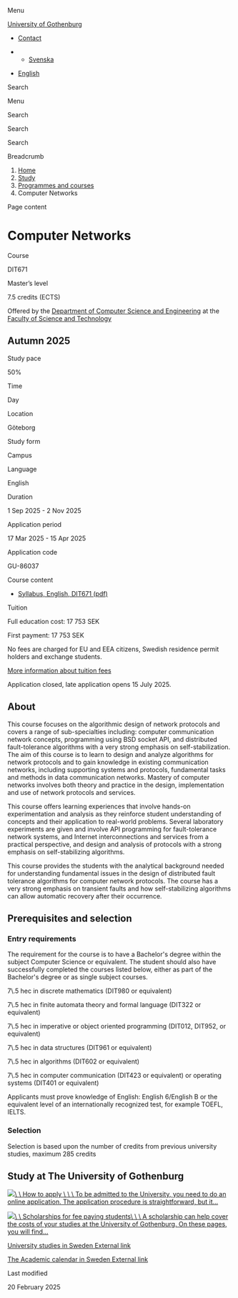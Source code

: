 Menu

[University of Gothenburg](https://www.gu.se/en)

- [Contact](https://www.gu.se/en/contact)

- - [Svenska](https://www.gu.se/studera/hitta-utbildning/datornatverk-dit671)
- [English](https://www.gu.se/en/study-gothenburg/computer-networks-dit671)

Search


Menu


Search


Search

Search

Breadcrumb

1. [Home](https://www.gu.se/en)
2. [Study](https://www.gu.se/en/study-in-gothenburg)
3. [Programmes and courses](https://www.gu.se/en/study-in-gothenburg/study-options)
4. Computer Networks


Page content

# Computer Networks

Course


DIT671


Master’s level



7.5 credits (ECTS)




Offered by the
[Department of Computer Science and Engineering](https://www.gu.se/en/computer-science-engineering)
at the
[Faculty of Science and Technology](https://www.gu.se/en/science-and-technology)

## Autumn 2025

Study pace


50%

Time


Day

Location


Göteborg

Study form


Campus

Language


English

Duration


1 Sep 2025
\- 2 Nov 2025

Application period


17 Mar 2025
\- 15 Apr 2025

Application code


GU-86037

Course content


- [Syllabus, English, DIT671 (pdf)](https://kursplaner.gu.se/pdf/kurs/en/DIT671)


Tuition


Full education cost: 17 753 SEK

First payment: 17 753 SEK

No fees are charged for EU and EEA citizens, Swedish residence permit holders and exchange students.

[More information about tuition fees](https://www.gu.se/en/study-in-gothenburg/apply/tuition-fees)

Application closed, late application opens 15 July 2025.


## About

This course focuses on the algorithmic design of network protocols and covers a range of sub-specialties including: computer communication network concepts, programming using BSD socket API, and distributed fault-tolerance algorithms with a very strong emphasis on self-stabilization. The aim of this course is to learn to design and analyze algorithms for network protocols and to gain knowledge in existing communication networks, including supporting systems and protocols, fundamental tasks and methods in data communication networks. Mastery of computer networks involves both theory and practice in the design, implementation and use of network protocols and services.

This course offers learning experiences that involve hands-on experimentation and analysis as they reinforce student understanding of concepts and their application to real-world problems. Several laboratory experiments are given and involve API programming for fault-tolerance network systems, and Internet interconnections and services from a practical perspective, and design and analysis of protocols with a strong emphasis on self-stabilizing algorithms.

This course provides the students with the analytical background needed for understanding fundamental issues in the design of distributed fault tolerance algorithms for computer network protocols. The course has a very strong emphasis on transient faults and how self-stabilizing algorithms can allow automatic recovery after their occurrence.

## Prerequisites and selection

### Entry requirements

The requirement for the course is to have a Bachelor's degree within the subject Computer Science or equivalent. The student should also have successfully completed the courses listed below, either as part of the Bachelor's degree or as single subject courses.

7\\.5 hec in discrete mathematics (DIT980 or equivalent)

7\\.5 hec in finite automata theory and formal language (DIT322 or equivalent)

7\\.5 hec in imperative or object oriented programming (DIT012, DIT952, or equivalent)

7\\.5 hec in data structures (DIT961 or equivalent)

7\\.5 hec in algorithms (DIT602 or equivalent)

7\\.5 hec in computer communication (DIT423 or equivalent) or operating systems (DIT401 or equivalent)

Applicants must prove knowledge of English: English 6/English B or the equivalent level of an internationally recognized test, for example TOEFL, IELTS.

### Selection

Selection is based upon the number of credits from previous university studies, maximum 285 credits

## Study at The University of Gothenburg

[![](https://www.gu.se/sites/default/files/dynamic-image/dynamic_image_2188_218/public/2020-03/cytonn-photography-ZJEKICY5EXY-unsplash.jpg?media_id=2553&width=1904&height=208)\\
\\
How to apply \\
\\
\\
To be admitted to the University, you need to do an online application. The application procedure is straightforward, but it…](https://www.gu.se/en/study-in-gothenburg/apply)

[![](https://www.gu.se/sites/default/files/dynamic-image/dynamic_image_2188_218/public/2024-01/GU-7.jpg?media_id=95188&width=1904&height=208)\\
\\
Scholarships for fee paying students\\
\\
\\
A scholarship can help cover the costs of your studies at the University of Gothenburg. On these pages, you will find…](https://www.gu.se/en/study-in-gothenburg/apply/scholarships-for-fee-paying-students)

[University studies in Sweden External link](https://www.gu.se/en/study-in-gothenburg/before-you-arrive/university-studies-in-sweden "External link")

[The Academic calendar in Sweden External link](https://www.gu.se/en/study-in-gothenburg/when-you-are-here/academic-calendar "External link")

Last modified


20 February 2025